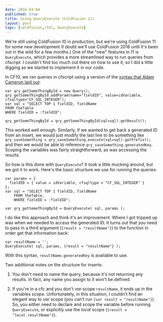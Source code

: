 ```yaml
---
date: 2016-03-04
published: true
title: Using QueryExecute (ColdFusion 11)
layout: post
tags: [coldfusion,cfml, QueryExecute]
---
```

We're still using ColdFusion 10 in production, but we're using ColdFusion 11 for some new development (I doubt we'll use ColdFusion 2016 until it's been out in the wild for a few months.) One of the "new" features in 11 is `QueryExecute`, which provides a more streamlined way to run queries from cfscript. I couldn't find too much out there on how to use it, so I did a little digging as we started to implement it in our code. <!--more-->

In CF10, we ran queries in cfscript using a version of the [syntax that Adam Cameron laid out](http://blog.adamcameron.me/2014/01/using-querycfc-doesnt-have-to-be-drama.html):

	var qry_getSomeThingById = new Query();
    qry_getSomeThingById.addParam(name="fieldID", value=idVariable, cfsqltype="CF_SQL_INTEGER");
    var sql = "SELECT TOP 1 fieldID, fieldName
    FROM theTable
    WHERE fieldID = :fieldID";

    qry_getSomeThingById = qry_getSomeThingById(sql=sql).getResult();

This worked well enough. Similarly, if we wanted to get back a generated ID from an insert, we would just modify the last line to be something like `qry_saveSomething = qry_saveSomething.execute(sql=sql).getPrefix();` and then we would be able to reference `qry_saveSomething.generatedKey`. Scoping the variables was fairly straightforward, as was accessing the results.

So how is this done with  `QueryExecute`? It took a little mucking around, but we got it to work. Here's the basic structure we use for running the queries:

	var params = {
      fieldID = { value = idVariable, cfsqltype = "CF_SQL_INTEGER" }
    };
	var sql = "SELECT TOP 1 fieldID, fieldName
		FROM theTable,
		WHERE fieldID = :fieldID";

	var qry_getSomeThingById = QueryExecute( sql, params );

I do like this approach and think it's an improvement. Where I got tripped up was when we needed to access the generated ID. It turns out that you need to pass in a third argument (`{result = "resultName"}`) to the function in order get that information back:

	var resultName = '';
	QueryExecute( sql, params, {result = "resultName"} );

With this syntax, `resultName.generatedKey` is available to use.

Two additional notes on the structure for inserts:

1) You don't need to name the query, because it's not returning any results. In fact, any name you assign to it won't be defined.

2) If you're in a cfc and you don't *var* scope `resultName`, it ends up in the variables scope. Unfortunately, in this situation, I couldn't find an elegant way to *var* scope (you can't run `{var result = "resultName"}`). So, you either need to declare and scope the variable before running `QueryExecute`, or explicitly use the *local* scope (`{result = "local.resultName"}`).








